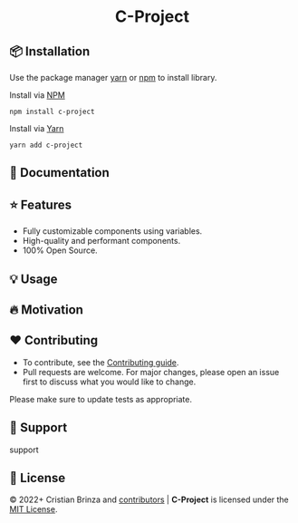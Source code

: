 <h1 align="center">C-Project </h1>


## 📦 Installation

Use the package manager [yarn](https://classic.yarnpkg.com/en/docs/install/#debian-stable) or [npm](https://docs.npmjs.com/downloading-and-installing-node-js-and-npm) to install library.

<a href="https://www.npmjs.com/package/c-project"></a>
Install via <a href="https://www.npmjs.com/package/c-project">NPM</a>
```
npm install c-project
```
Install via <a href="https://yarnpkg.com/package/c-project">Yarn</a>

```
yarn add c-project
```


## 🧾 Documentation



## ⭐ Features

- Fully customizable components using variables.
- High-quality and performant components.
- 100% Open Source.
## 💡 Usage

## 🔥 Motivation

## ❤ Contributing

- To contribute, see the [Contributing guide](https://github.com/CristianBrinza/c-project/blob/main/CONTRIBUTING.md).
- Pull requests are welcome. For major changes, please open an issue first to discuss what you would like to change.

Please make sure to update tests as appropriate.


## 🍵 Support

support

## 📝 License


&copy; 2022+ Cristian Brinza and [contributors](https://github.com/CristianBrinza/c-project/graphs/contributors) | **C-Project** is licensed under the [MIT License](https://github.com/CristianBrinza/c-project/blob/main/LICENSE).
